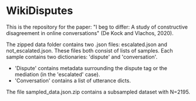 # WikiDisputes

This is the repository for the paper: "I beg to differ: A study of constructive disagreement in online conversations" (De Kock and Vlachos, 2020). 

The zipped data folder contains two .json files: escalated.json and not_escalated.json. These files both consist of lists of samples. Each sample contains two dictionaries: 'dispute' and 'conversation'.
- 'Dispute' contains metadata surrounding the dispute tag or the mediation (in the 'escalated' case).
- 'Conversation' contains a list of utterance dicts.

The file sampled_data.json.zip contains a subsampled dataset with N=2195.
